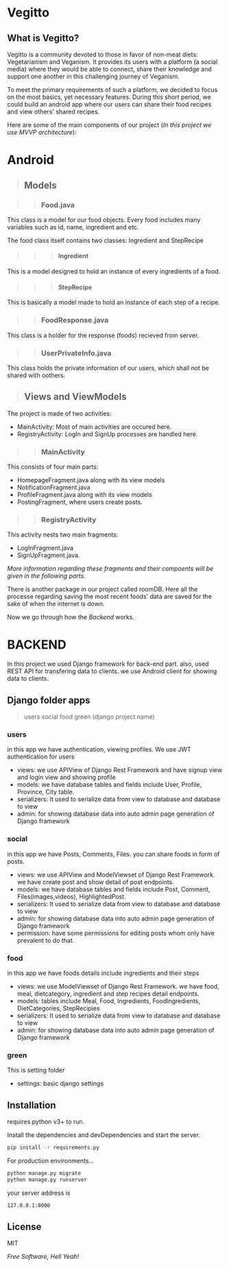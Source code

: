 # Vegitto

## What is Vegitto?
Vegitto is a community devoted to those in favor of non-meat diets: Vegetarianism and Veganism. It provides its users with a platform (a social media) where they would be able to connect, share their knowledge and support one another in this challenging journey of Veganism.

To meet the primary requirements of such a platform, we decided to focus on the most basics, yet necessary features. During this short period, we could build an android app where our users can share their food recipes and view others' shared recipes.

Here are some of the main components of our project (*In this project we use MVVP architecture*):

# Android
>## Models

>>### Food.java
This class is a model for our food objects. Every food includes many variables such as id, name, ingredient and etc.

The food class itself contains two classes: Ingredient and StepRecipe

>>>#### Ingredient
This is a model designed to hold an instance of every ingredients of a food.

>>>#### StepRecipe
This is basically a model made to hold an instance of each step of a recipe.

>>### FoodResponse.java
This class is a holder for the response (foods) recieved from server.

>>### UserPrivateInfo.java
This class holds the private information of our users, which shall not be shared with oothers.

>## Views and ViewModels
The project is made of two activities:
- MainActivity: Most of main activities are occured here. 
- RegistryActivity: LogIn and SignUp processes are handled here.

>>### MainActivity
This consists of four main parts:
- HomepageFragment.java along with its view models
- NotificationFragment.java
- ProfileFragment.java along with its view models
- PostingFragment, where users create posts.

>>### RegistryActivity
This activity nests two main fragments:
- LogInFragment.java
- SignUpFragment.java.

*More information regarding these fragments and their compoents will be given in the following parts.*

There is another package in our project called roomDB. Here all the processe regarding saving the most recent foods' data are saved for the sake of when the internet is down.

Now we go through how the *Backend* works.

# BACKEND
In this project we used Django framework for back-end part. also, used REST API for transfering data to clients. we use Android client for showing data to clients. 

## Django folder apps
> users
> social
> food
> green (django project name) 

### users
in this app we have authentication, viewing profiles. We use JWT authentication for users
- views: we use APIView of Django Rest Framework and have signup view and login view and showing profile
- models: we have database tables and fields include User, Profile, Province, City table.
- serializers: It used to serialize data from view to database and database to view
- admin: for showing database data into auto admin page generation of Django framework

### social
in this app we have Posts, Comments, Files. you can share foods in form of posts.
- views: we use APIView and ModelViewset of Django Rest Framework. we have create post and show detail of post endpoints.
- models: we have database tables and fields include Post, Comment, Files(images,videos), HighlightedPost.
- serializers: It used to serialize data from view to database and database to view
- admin: for showing database data into auto admin page generation of Django framework
- permission: have some permissions for editing posts whom only have prevalent to do that.

### food
in this app we have foods details include ingredients and their steps 
- views: we use ModelViewset of Django Rest Framework. we have food, meal, dietcategory, ingredient and step recipes detail endpoints.
- models: tables include Meal, Food, Ingredients, FoodIngredients, DietCategories, StepRecipies
- serializers: It used to serialize data from view to database and database to view
- admin: for showing database data into auto admin page generation of Django framework

### green
This is setting folder 
- settings: basic django settings 

## Installation

requires python v3+ to run.

Install the dependencies and devDependencies and start the server.

```sh
pip install -r requirements.py
```

For production environments...

```sh
python manage.py migrate
python manage.py runserver
```

your server address is
```sh
127.0.0.1:8000
```

## License

MIT

*Free Software, Hell Yeah!*
